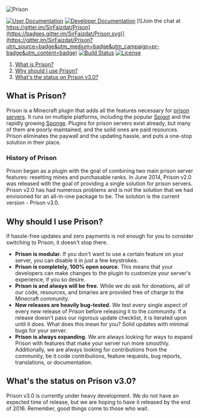 ![Prison](https://mc-prison.tech/assets/img/Banner.png)

[![User Documentation](https://img.shields.io/badge/documentation-users-green.svg)](https://github.com/MC-Prison/Prison/wiki/User%20Documentation)
[![Developer Documentation](https://img.shields.io/badge/documentation-developers-orange.svg)](https://github.com/MC-Prison/Prison/wiki/Developer%20Documentation)
[![Join the chat at https://gitter.im/SirFaizdat/Prison](https://badges.gitter.im/SirFaizdat/Prison.svg)](https://gitter.im/SirFaizdat/Prison?utm_source=badge&utm_medium=badge&utm_campaign=pr-badge&utm_content=badge)
[![Build Status](https://travis-ci.org/MC-Prison/Prison.svg?branch=master)](https://travis-ci.org/MC-Prison/Prison)
[![License](https://img.shields.io/badge/license-GPL%20License%20v3-blue.svg)](LICENSE.md)

1. [What is Prison?](#what-is-prison)
2. [Why should I use Prison?](#why-should-i-use-prison)
3. [What's the status on Prison v3.0?](#whats-the-status-on-prison-v30)

## What is Prison?

Prison is a Minecraft plugin that adds all the features necessary for [prison servers](https://woodycraft.net/threads/what-is-a-prison-server-a-general-explanation.21161/). It runs on multiple platforms, including the popular [Spigot](http://spigotmc.org) and the rapidly growing [Sponge](http://spongepowered.org). Plugins for prison servers exist already, but many of them are poorly maintained, and the solid ones are paid resources. Prison eliminates the paywall and the updating hassle, and puts a one-stop solution in their place.

### History of Prison

Prison began as a plugin with the goal of combining two main prison server features: resetting mines and purchasable ranks. In June 2014, Prison v2.0 was released with the goal of providing a single solution for prison servers. Prison v2.0 has had numerous problems and is not the solution that we had envisioned for an all-in-one package to be. The solution is the current version - Prison v3.0.

## Why should I use Prison?

If hassle-free updates and zero payments is not enough for you to consider switching to Prison, it doesn't stop there.

* **Prison is modular.** If you don't want to use a certain feature on your server, you can disable it in just a few keystrokes.
* **Prison is completely, 100% open source.** This means that your developers can make changes to the plugin to customize your server's experience, if you so desire.
* **Prison is and always will be free.** While we do ask for donations, all of our code, resources, and binaries are provided free of charge to the Minecraft community.
* **New releases are heavily bug-tested.** We test every single aspect of every new release of Prison before releasing it to the community. If a release doesn't pass our rigorous update checklist, it is iterated upon until it does. What does this mean for you? Solid updates with minimal bugs for your server.
* **Prison is always expanding.** We are always looking for ways to expand Prison with features that make your server run more smoothly. Additionally, we are always looking for contributions from the community, be it code contributions, feature requests, bug reports, translations, or documentation.

## What's the status on Prison v3.0?

Prison v3.0 is currently under heavy development. We do not have an expected time of release, but we are hoping to have it released by the end of 2016. Remember, good things come to those who wait.
